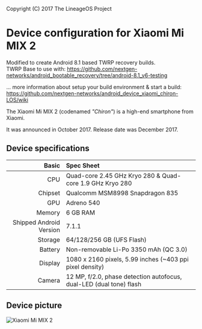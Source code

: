 Copyright (C) 2017 The LineageOS Project

Device configuration for Xiaomi Mi MIX 2
=========================================

Modified to create Android 8.1 based TWRP recovery builds.  
TWRP Base to use with: https://github.com/nextgen-networks/android_bootable_recovery/tree/android-8.1_v6-testing

... more information about setup your build environment & start a build:  
https://github.com/nextgen-networks/android_device_xiaomi_chiron-LOS/wiki

The Xiaomi Mi MIX 2 (codenamed _"Chiron"_) is a high-end smartphone from Xiaomi.

It was announced in October 2017. Release date was December 2017.

## Device specifications

Basic   | Spec Sheet
-------:|:-------------------------
CPU     | Quad-core 2.45 GHz Kryo 280 & Quad-core 1.9 GHz Kryo 280
Chipset | Qualcomm MSM8998 Snapdragon 835
GPU     | Adreno 540
Memory  | 6 GB RAM
Shipped Android Version | 7.1.1
Storage | 64/128/256 GB (UFS Flash)
Battery | Non-removable Li-Po 3350 mAh (QC 3.0)
Display | 1080 x 2160 pixels, 5.99 inches (~403 ppi pixel density)
Camera  | 12 MP, f/2.0, phase detection autofocus, dual-LED (dual tone) flash

## Device picture

![Xiaomi Mi MIX 2](https://i8.mifile.cn/a1/pms_1505401464.03824312!560x560.jpg "Xiaomi Mi MIX 2 in black")
